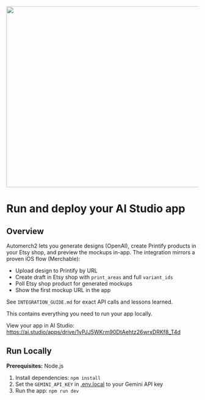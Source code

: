 <div align="center">
<img width="1200" height="475" alt="GHBanner" src="https://github.com/user-attachments/assets/0aa67016-6eaf-458a-adb2-6e31a0763ed6" />
</div>

# Run and deploy your AI Studio app
## Overview

Automerch2 lets you generate designs (OpenAI), create Printify products in your Etsy shop, and preview the mockups in-app. The integration mirrors a proven iOS flow (Merchable):

- Upload design to Printify by URL
- Create draft in Etsy shop with `print_areas` and full `variant_ids`
- Poll Etsy shop product for generated mockups
- Show the first mockup URL in the app

See `INTEGRATION_GUIDE.md` for exact API calls and lessons learned.

This contains everything you need to run your app locally.

View your app in AI Studio: https://ai.studio/apps/drive/1yPJJ5WKrm90DtAehtz26wrxDRKf8_T4d

## Run Locally

**Prerequisites:**  Node.js


1. Install dependencies:
   `npm install`
2. Set the `GEMINI_API_KEY` in [.env.local](.env.local) to your Gemini API key
3. Run the app:
   `npm run dev`
